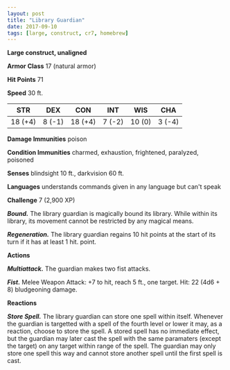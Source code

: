```yaml
---
layout: post
title: "Library Guardian"
date: 2017-09-10
tags: [large, construct, cr7, homebrew]
---
```


**Large construct, unaligned**

**Armor Class** 17 (natural armor)

**Hit Points** 71

**Speed** 30 ft.

|   STR   |   DEX   |   CON   |   INT   |   WIS   |   CHA   |
|:-----:|:-----:|:-----:|:-----:|:-----:|:-----:|
| 18 (+4) | 8 (-1) | 18 (+4) | 7 (-2) | 10 (0) | 3 (-4) |

**Damage Immunities** poison

**Condition Immunities** charmed, exhaustion, frightened, paralyzed, poisoned

**Senses** blindsight 10 ft., darkvision 60 ft.

**Languages** understands commands given in any language but can't speak

**Challenge** 7 (2,900 XP)

***Bound.*** The library guardian is magically bound its library.  While within its library, its movement cannot be restricted by any magical means.  

***Regeneration.*** The library guardian regains 10 hit points at the start of its turn if it has at least 1 hit. point.

**Actions**

***Multiattack.*** The guardian makes two fist attacks.

***Fist.*** Melee Weapon Attack: +7 to hit, reach 5 ft., one target. Hit: 22 (4d6 + 8) bludgeoning damage.

**Reactions**

***Store Spell.*** The library guardian can store one spell within itself.  Whenever the guardian is targetted with a spell of the fourth level or lower it may, as a reaction, choose to store the spell.  A stored spell has no immediate effect, but the guardian may later cast the spell with the same paramaters (except the target) on any target within range of the spell.  The guardian may only store one spell this way and cannot store another spell until the first spell is cast.
